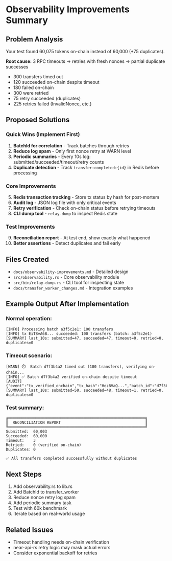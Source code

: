 # Observability Improvements Summary

## Problem Analysis
Your test found 60,075 tokens on-chain instead of 60,000 (+75 duplicates).

**Root cause:** 3 RPC timeouts → retries with fresh nonces → partial duplicate successes
- 300 transfers timed out
- 120 succeeded on-chain despite timeout
- 180 failed on-chain
- 300 were retried
- 75 retry succeeded (duplicates)
- 225 retries failed (InvalidNonce, etc.)

## Proposed Solutions

### Quick Wins (Implement First)
1. **BatchId for correlation** - Track batches through retries
2. **Reduce log spam** - Only first nonce retry at WARN level
3. **Periodic summaries** - Every 10s log: submitted/succeeded/timeout/retry counts
4. **Duplicate detection** - Track `transfer:completed:{id}` in Redis before processing

### Core Improvements
5. **Redis transaction tracking** - Store tx status by hash for post-mortem
6. **Audit log** - JSON log file with only critical events
7. **Retry verification** - Check on-chain status before retrying timeouts
8. **CLI dump tool** - `relay-dump` to inspect Redis state

### Test Improvements
9. **Reconciliation report** - At test end, show exactly what happened
10. **Better assertions** - Detect duplicates and fail early

## Files Created
- `docs/observability-improvements.md` - Detailed design
- `src/observability.rs` - Core observability module
- `src/bin/relay-dump.rs` - CLI tool for inspecting state
- `docs/transfer_worker_changes.md` - Integration examples

## Example Output After Implementation

### Normal operation:
```
[INFO] Processing batch a3f5c2e1: 100 transfers
[INFO] tx EiT8vA6B... succeeded: 100 transfers (batch: a3f5c2e1)
[SUMMARY] last_10s: submitted=47, succeeded=47, timeout=0, retried=0, duplicates=0
```

### Timeout scenario:
```
[WARN] ⏱️  Batch d7f3b4a2 timed out (100 transfers), verifying on-chain...
[INFO] ✅ Batch d7f3b4a2 verified on-chain despite timeout
[AUDIT] {"event":"tx_verified_onchain","tx_hash":"Hez8VaQ...","batch_id":"d7f3b4a2"}
[SUMMARY] last_10s: submitted=50, succeeded=48, timeout=1, retried=0, duplicates=0
```

### Test summary:
```
╔════════════════════════════════════════════════════════════╗
║  RECONCILIATION REPORT                                     ║
╚════════════════════════════════════════════════════════════╝
Submitted:  60,003
Succeeded:  60,000
Timeout:    3
Retried:    0 (verified on-chain)
Duplicates: 0

✅ All transfers completed successfully without duplicates
```

## Next Steps

1. Add observability.rs to lib.rs
2. Add BatchId to transfer_worker
3. Reduce nonce retry log spam
4. Add periodic summary task
5. Test with 60k benchmark
6. Iterate based on real-world usage

## Related Issues
- Timeout handling needs on-chain verification
- near-api-rs retry logic may mask actual errors
- Consider exponential backoff for retries
